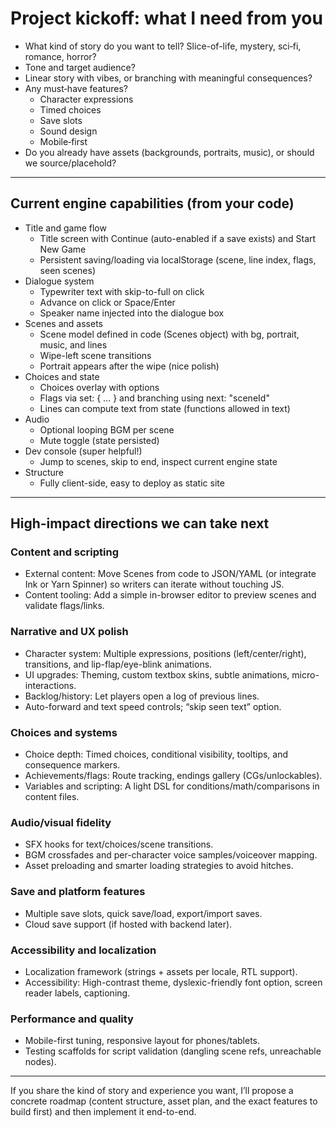 # Project kickoff: what I need from you

- What kind of story do you want to tell? Slice-of-life, mystery, sci‑fi, romance, horror?
- Tone and target audience?
- Linear story with vibes, or branching with meaningful consequences?
- Any must‑have features?
  - Character expressions
  - Timed choices
  - Save slots
  - Sound design
  - Mobile‑first
- Do you already have assets (backgrounds, portraits, music), or should we source/placehold?

---

## Current engine capabilities (from your code)

- Title and game flow
  - Title screen with Continue (auto-enabled if a save exists) and Start New Game
  - Persistent saving/loading via localStorage (scene, line index, flags, seen scenes)
- Dialogue system
  - Typewriter text with skip-to-full on click
  - Advance on click or Space/Enter
  - Speaker name injected into the dialogue box
- Scenes and assets
  - Scene model defined in code (Scenes object) with bg, portrait, music, and lines
  - Wipe-left scene transitions
  - Portrait appears after the wipe (nice polish)
- Choices and state
  - Choices overlay with options
  - Flags via set: { … } and branching using next: "sceneId"
  - Lines can compute text from state (functions allowed in text)
- Audio
  - Optional looping BGM per scene
  - Mute toggle (state persisted)
- Dev console (super helpful!)
  - Jump to scenes, skip to end, inspect current engine state
- Structure
  - Fully client-side, easy to deploy as static site

---

## High-impact directions we can take next

### Content and scripting
- External content: Move Scenes from code to JSON/YAML (or integrate Ink or Yarn Spinner) so writers can iterate without touching JS.
- Content tooling: Add a simple in-browser editor to preview scenes and validate flags/links.

### Narrative and UX polish
- Character system: Multiple expressions, positions (left/center/right), transitions, and lip-flap/eye-blink animations.
- UI upgrades: Theming, custom textbox skins, subtle animations, micro-interactions.
- Backlog/history: Let players open a log of previous lines.
- Auto-forward and text speed controls; “skip seen text” option.

### Choices and systems
- Choice depth: Timed choices, conditional visibility, tooltips, and consequence markers.
- Achievements/flags: Route tracking, endings gallery (CGs/unlockables).
- Variables and scripting: A light DSL for conditions/math/comparisons in content files.

### Audio/visual fidelity
- SFX hooks for text/choices/scene transitions.
- BGM crossfades and per-character voice samples/voiceover mapping.
- Asset preloading and smarter loading strategies to avoid hitches.

### Save and platform features
- Multiple save slots, quick save/load, export/import saves.
- Cloud save support (if hosted with backend later).

### Accessibility and localization
- Localization framework (strings + assets per locale, RTL support).
- Accessibility: High-contrast theme, dyslexic-friendly font option, screen reader labels, captioning.

### Performance and quality
- Mobile-first tuning, responsive layout for phones/tablets.
- Testing scaffolds for script validation (dangling scene refs, unreachable nodes).

---

If you share the kind of story and experience you want, I’ll propose a concrete roadmap (content structure, asset plan, and the exact features to build first) and then implement it end-to-end.
